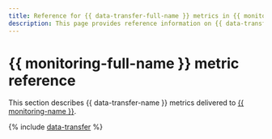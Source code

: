 ```yaml
---
title: Reference for {{ data-transfer-full-name }} metrics in {{ monitoring-full-name }}
description: This page provides reference information on {{ data-transfer-name }} metrics delivered to {{ monitoring-full-name }}.
---
```


# {{ monitoring-full-name }} metric reference

This section describes {{ data-transfer-name }} metrics delivered to [{{ monitoring-name }}](../monitoring/).

{% include [data-transfer](../_includes/monitoring/metrics-ref/data-transfer.md) %}